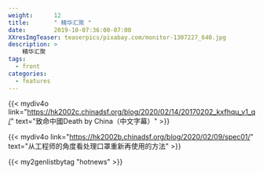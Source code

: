 ```yaml
---
weight:      12
title:       " 精华汇聚 "
date:        2019-10-07:36:00-07:00
XXresImgTeaser: teaserpics/pixabay.com/monitor-1307227_640.jpg
description: >
    精华汇聚 
tags:
  - front
categories:
  - features
---
```


{{< mydiv4o link="https://hk2002c.chinadsf.org/blog/2020/02/14/20170202_kxfhqu_v1_q/"
    text="致命中國Death by China（中文字幕）"
    >}}

{{< mydiv4o link="https://hk2002b.chinadsf.org/blog/2020/02/09/spec01/"
    text="从工程师的角度看处理口罩重新再使用的方法" 
    >}}

{{< my2genlistbytag "hotnews" >}}

